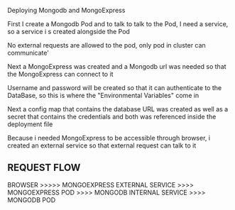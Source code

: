 Deploying Mongodb and MongoExpress

First I create a Mongodb Pod and to talk to talk to the Pod, I need a service, so a service i s created alongside the Pod

No external requests are allowed to the pod, only pod in cluster can communicate'

Next a MongoExpress was created and a Mongodb url was needed so that the MongoExpress can connect to it

Username and password will be created so that it can authenticate to the DataBase, so this is where the "Environmental Variables" come in

Next a config map that contains the database URL was created as well as a secret that contains the credentials and both was referenced inside the deployment file

Because i needed MongoExpress to be accessible through browser, i created an external service so that external request can talk to it

## REQUEST FLOW

BROWSER >>>>> MONGOEXPRESS EXTERNAL SERVICE >>>> MONGOEXPRESS POD >>>> MONGODB INTERNAL SERVICE >>>> MONGODB POD